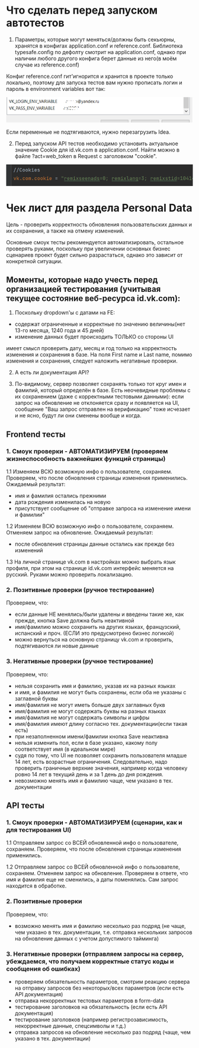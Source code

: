 # Что сделать перед запуском автотестов
1. Параметры, которые могут меняться/должны быть секьюрны, хранятся в конфигах application.conf и 
reference.conf. Библиотека typesafe.config по дефолту смотрит на application.conf, однако при
наличии любого другого конфига берет данные из него(в моём случае из reference.conf)

Конфиг reference.conf гит'игнорится и хранится в проекте только локально, поэтому для запуска тестов
вам нужно прописать логин и пароль в environment variables вот так:

![img_1.png](img_1.png)

Если переменные не подтягиваются, нужно перезагрузить Idea.

2. Перед запуском API тестов необходимо установить актуальное значение Cookie для
id.vk.com в application.conf. Найти можно в файле ?act=web_token в Request c заголовком "cookie".

![img.png](img.png)

# Чек лист для раздела Personal Data

Цель - проверить корректность обновления пользовательских данных и их сохранения, а также
на отмену изменений.

Основные смоук тесты рекомендуется автоматизировать, остальное проверять руками, 
поскольку при увеличении основных бизнес сценариев проект будет сильно разрастаться,
однако это зависит от конкретной ситуации.

## Моменты, которые надо учесть перед организацией тестирования (учитывая текущее состояние веб-ресурса id.vk.com):

1. Поскольку dropdown'ы с датами на FE:
- содержат ограниченные и корректные по значению величины(нет 13-го месяца, 1240 года и 45 дней)
- изменение данных будет происходить ТОЛЬКО со стороны UI  

имеет смысл проверить дату, месяц и год только на корректность изменения и сохранения в базе.
На поля First name и Last name, помимо изменения и сохранения, следует наложить негативные проверки.

2. А есть ли документация API?

3. По-видимому, сервер позволяет сохранять только тот круг имен и фамилий, который определён в базе.
Есть неочевидные проблемы с их сохранением (даже с корректными тестовыми данными): если запрос
на обновление не отклоняется сразу и появляется на UI, сообщение "Ваш запрос отправлен на верификацию"
тоже исчезает и не ясно, будут ли они сменены вообще и когда.


## Frontend тесты

### 1. Смоук проверки - АВТОМАТИЗИРУЕМ (проверяем жизнеспособность важнейших функций страницы)
1.1 Изменяем ВСЮ возможную инфо о пользователе, сохраняем. Проверяем, что после 
обновления страницы изменения применились. Ожидаемый результат:
- имя и фамилия остались прежними
- дата рождения изменилась на новую 
- присутствует сообщение об "отправке запроса на изменение имени и фамилии"
 
1.2 Изменяем ВСЮ возможную инфо о пользователе, сохраняем. Отменяем запрос на обновление.
Ожидаемый результат:
- после обновления страницы данные остались как прежде без изменений

1.3 На личной странице vk.com в настройках можно выбрать язык профиля, при этом на странице
id.vk.com интерфейс меняется на русский. Руками можно проверить локализацию.

### 2. Позитивные проверки (ручное тестирование)
Проверяем, что:
 - если данные НЕ менялись/были удалены и введены такие же, как прежде, кнопка Save
должна быть неактивной
 - имя/фамилию можно сохранить на других языках, французский, испанский и проч.
(ЕСЛИ это предусмотрено бизнес логикой)
 - можно вернуться на основную страницу vk.com и проверить, подтягиваются ли новые данные

### 3. Негативные проверки (ручное тестирование)
Проверяем, что: 
 - нельзя сохранить имя и фамилию, указав их на разных языках
 - и имя, и фамилия не могут быть сохранены, если оба не указаны с заглавной буквы
 - имя/фамилия не могут иметь больше двух заглавных букв
 - имя/фамилия не могут содержать буквы на разных языках
 - имя/фамилия не могут содержать символы и цифры
 - имя/фамилия имеют длину согласно тех. документации(если такая есть)
 - при незаполненном имени/фамилии кнопка Save неактивна
 - нельзя изменить пол, если в базе указано, какому полу соответствует имя (в идеальном мире)
 - судя по тому, что UI не позволяет сохранить пользователя младше 14 лет, есть возрастные ограничения.
Следовательно, надо проверить граничные верхние значения, например когда человеку ровно 14 лет в текущий день и
за 1 день до дня рождения.
 - невозможно менять имя и фамилию чаще, чем указано в тех. документации



## API тесты

### 1. Смоук проверки - АВТОМАТИЗИРУЕМ (сценарии, как и для тестирования UI)

1.1 Отправляем запрос со ВСЕЙ обновленной инфо о пользователе, сохраняем. Проверяем, что после
обновления страницы изменения применились.

1.2 Отправляем запрос со ВСЕЙ обновленной инфо о пользователе, сохраняем. Отменяем запрос на обновление.
Проверяем в ответе, что имя и фамилия еще не сменились, а даты поменялись. Сам запрос находится в обработке.


### 2. Позитивные проверки
Проверяем, что:
 - возможно менять имя и фамилию несколько раз подряд (не чаще, чем указано в тех. документации, т.е.
отправка нескольких запросов на обновление данных с учетом допустимого тайминга)

### 3. Негативные проверки (отправляем запросы на сервер, убеждаемся, что получаем корректные статус коды и сообщения об ошибках)
 - проверяем обязательность параметров, смотрим реакцию сервера на отправку 
запросов без некоторых/всех параметров (если есть API документация)
 - отправка некорректных тестовых параметров в form-data
 - тестирование заголовков на обязательность (если есть API документация)
 - тестирование заголовков (например регистрозависимость, некорректные данные, спецсимволы и т.д.)
 - отправка запросов на обновление несколько раз подряд (чаще, чем указано
в тех. документации)
